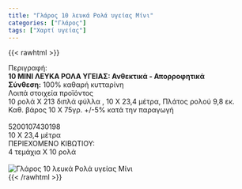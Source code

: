 ```yaml
---
title: "Γλάρος 10 λευκά Ρολά υγείας Μίνι"
categories: ["Γλάρος"]
tags: ["Χαρτί υγείας"]
---
```

{{< rawhtml >}}

<div class="sload190"><div class="product"><div id="sistatika">Περιγραφή:</div><div class="alltext"><b>10 ΜΙΝΙ ΛΕΥΚΑ ΡΟΛΑ ΥΓΕΙΑΣ: Ανθεκτικά - Απορροφητικά</b><br><b>Σύνθεση:</b> 100% καθαρή κυτταρίνη<br></div><div id="loipa">Λοιπά στοιχεία προϊόντος</div><div class="alltext">10 ρολά Χ 213 διπλά φύλλα , 10 Χ 23,4 μέτρα, Πλάτος ρολού 9,8 εκ.<br>Καθ. βάρος 10 Χ 75γρ. +/-5% κατά την παραγωγή<br><br></div><div id="barcode"><div id="barimage1"></div><span id="bartext">5200107430198</span></div><div id="varos"><div id="dimimg"></div><span id="varostext">10 Χ 23,4 μέτρα</span></div><div id="kivotio">ΠΕΡΙΕΧΟΜΕΝΟ ΚΙΒΩΤΙΟΥ:<br>4 τεμάχια Χ 10 ρολά</div><br><div class="pimg"><img alt="Γλάρος 10 λευκά Ρολά υγείας Μίνι" title="Γλάρος 10 λευκά Ρολά υγείας Μίνι" src="/media/images/glaros-10-leuka-rola-ygeias-mini.jpg"></div></div></div>
{{< /rawhtml >}}


